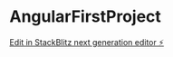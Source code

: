 # AngularFirstProject

[Edit in StackBlitz next generation editor ⚡️](https://stackblitz.com/~/github.com/GVRemington/AngularFirstProject)